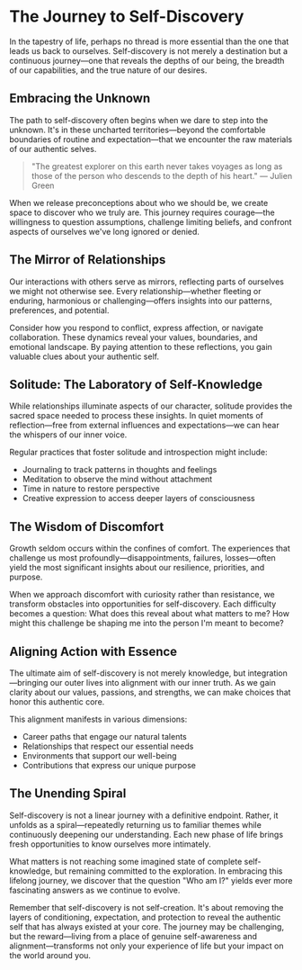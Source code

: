 # The Journey to Self-Discovery

In the tapestry of life, perhaps no thread is more essential than the one that leads us back to ourselves. Self-discovery is not merely a destination but a continuous journey—one that reveals the depths of our being, the breadth of our capabilities, and the true nature of our desires.

## Embracing the Unknown

The path to self-discovery often begins when we dare to step into the unknown. It's in these uncharted territories—beyond the comfortable boundaries of routine and expectation—that we encounter the raw materials of our authentic selves.

> "The greatest explorer on this earth never takes voyages as long as those of the person who descends to the depth of his heart." — Julien Green

When we release preconceptions about who we should be, we create space to discover who we truly are. This journey requires courage—the willingness to question assumptions, challenge limiting beliefs, and confront aspects of ourselves we've long ignored or denied.

## The Mirror of Relationships

Our interactions with others serve as mirrors, reflecting parts of ourselves we might not otherwise see. Every relationship—whether fleeting or enduring, harmonious or challenging—offers insights into our patterns, preferences, and potential.

Consider how you respond to conflict, express affection, or navigate collaboration. These dynamics reveal your values, boundaries, and emotional landscape. By paying attention to these reflections, you gain valuable clues about your authentic self.

## Solitude: The Laboratory of Self-Knowledge

While relationships illuminate aspects of our character, solitude provides the sacred space needed to process these insights. In quiet moments of reflection—free from external influences and expectations—we can hear the whispers of our inner voice.

Regular practices that foster solitude and introspection might include:

- Journaling to track patterns in thoughts and feelings
- Meditation to observe the mind without attachment
- Time in nature to restore perspective
- Creative expression to access deeper layers of consciousness

## The Wisdom of Discomfort

Growth seldom occurs within the confines of comfort. The experiences that challenge us most profoundly—disappointments, failures, losses—often yield the most significant insights about our resilience, priorities, and purpose.

When we approach discomfort with curiosity rather than resistance, we transform obstacles into opportunities for self-discovery. Each difficulty becomes a question: What does this reveal about what matters to me? How might this challenge be shaping me into the person I'm meant to become?

## Aligning Action with Essence

The ultimate aim of self-discovery is not merely knowledge, but integration—bringing our outer lives into alignment with our inner truth. As we gain clarity about our values, passions, and strengths, we can make choices that honor this authentic core.

This alignment manifests in various dimensions:

- Career paths that engage our natural talents
- Relationships that respect our essential needs
- Environments that support our well-being
- Contributions that express our unique purpose

## The Unending Spiral

Self-discovery is not a linear journey with a definitive endpoint. Rather, it unfolds as a spiral—repeatedly returning us to familiar themes while continuously deepening our understanding. Each new phase of life brings fresh opportunities to know ourselves more intimately.

What matters is not reaching some imagined state of complete self-knowledge, but remaining committed to the exploration. In embracing this lifelong journey, we discover that the question "Who am I?" yields ever more fascinating answers as we continue to evolve.

Remember that self-discovery is not self-creation. It's about removing the layers of conditioning, expectation, and protection to reveal the authentic self that has always existed at your core. The journey may be challenging, but the reward—living from a place of genuine self-awareness and alignment—transforms not only your experience of life but your impact on the world around you. 